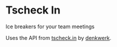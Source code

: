 # Tscheck In

Ice breakers for your team meetings

Uses the API from [tscheck.in](https://tscheck.in/) by [denkwerk](https://www.denkwerk.com/en).